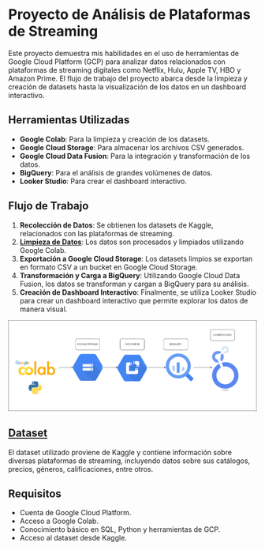 # Proyecto de Análisis de Plataformas de Streaming

Este proyecto demuestra mis habilidades en el uso de herramientas de Google Cloud Platform (GCP) para analizar datos relacionados con plataformas de streaming digitales como Netflix, Hulu, Apple TV, HBO y Amazon Prime. El flujo de trabajo del proyecto abarca desde la limpieza y creación de datasets hasta la visualización de los datos en un dashboard interactivo.

## Herramientas Utilizadas

- **Google Colab**: Para la limpieza y creación de los datasets.
- **Google Cloud Storage**: Para almacenar los archivos CSV generados.
- **Google Cloud Data Fusion**: Para la integración y transformación de los datos.
- **BigQuery**: Para el análisis de grandes volúmenes de datos.
- **Looker Studio**: Para crear el dashboard interactivo.

## Flujo de Trabajo

1. **Recolección de Datos**: Se obtienen los datasets de Kaggle, relacionados con las plataformas de streaming.
2. **[Limpieza de Datos](https://github.com/EmirReyes28/ProyectoStreaming/blob/main/plataformas.ipynb)**: Los datos son procesados y limpiados utilizando Google Colab.
3. **Exportación a Google Cloud Storage**: Los datasets limpios se exportan en formato CSV a un bucket en Google Cloud Storage.
4. **Transformación y Carga a BigQuery**: Utilizando Google Cloud Data Fusion, los datos se transforman y cargan a BigQuery para su análisis.
5. **Creación de Dashboard Interactivo**: Finalmente, se utiliza Looker Studio para crear un dashboard interactivo que permite explorar los datos de manera visual.

![](https://github.com/EmirReyes28/Contenido/blob/main/py2GCP.png)

## [Dataset](https://github.com/EmirReyes28/ProyectoStreaming/tree/main/Datasets)

El dataset utilizado proviene de Kaggle y contiene información sobre diversas plataformas de streaming, incluyendo datos sobre sus catálogos, precios, géneros, calificaciones, entre otros.

## Requisitos

- Cuenta de Google Cloud Platform.
- Acceso a Google Colab.
- Conocimiento básico en SQL, Python y herramientas de GCP.
- Acceso al dataset desde Kaggle.
